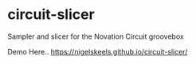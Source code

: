 # circuit-slicer

Sampler and slicer for the Novation Circuit groovebox

Demo Here..
https://nigelskeels.github.io/circuit-slicer/
